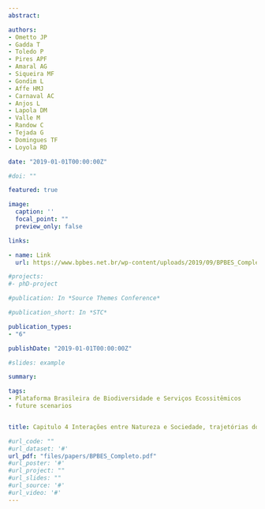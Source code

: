 ```yaml
---
abstract: 

authors:
- Ometto JP
- Gadda T
- Toledo P
- Pires APF
- Amaral AG
- Siqueira MF
- Gondim L
- Affe HMJ
- Carnaval AC
- Anjos L
- Lapola DM
- Valle M
- Randow C
- Tejada G
- Domingues TF
- Loyola RD

date: "2019-01-01T00:00:00Z"

#doi: ""

featured: true

image:
  caption: ''
  focal_point: ""
  preview_only: false

links:

- name: Link
  url: https://www.bpbes.net.br/wp-content/uploads/2019/09/BPBES_Completo_VF-1.pdf 

#projects:
#- phD-project

#publication: In *Source Themes Conference*

#publication_short: In *STC*

publication_types:
- "6"

publishDate: "2019-01-01T00:00:00Z"

#slides: example

summary: 

tags:
- Plataforma Brasileira de Biodiversidade e Serviços Ecossitêmicos
- future scenarios


title: Capitulo 4 Interações entre Natureza e Sociedade, trajetórias do presente ao futuro. In 1 Diagnóstico Brasileiro de Biodiversidade e Serviços Ecossistêmicos

#url_code: ""
#url_dataset: '#'
url_pdf: "files/papers/BPBES_Completo.pdf"
#url_poster: '#'
#url_project: ""
#url_slides: ""
#url_source: '#'
#url_video: '#'
---
```


